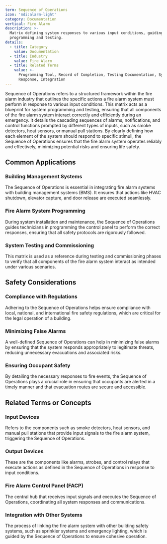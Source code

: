```yaml
---
term: Sequence of Operations
icon: 'mdi:alarm-light'
category: Documentation
vertical: Fire Alarm
description: >-
  Matrix defining system responses to various input conditions, guiding system
  programming and testing.
details:
  - title: Category
    value: Documentation
  - title: Industry
    value: Fire Alarm
  - title: Related Terms
    value: >-
      Programming Tool, Record of Completion, Testing Documentation, System
      Response, Integration
---
```

Sequence of Operations refers to a structured framework within the fire alarm industry that outlines the specific actions a fire alarm system must perform in response to various input conditions. This matrix acts as a blueprint for system programming and testing, ensuring that all components of the fire alarm system interact correctly and efficiently during an emergency. It details the cascading sequences of alarms, notifications, and control functions prompted by different types of inputs, such as smoke detectors, heat sensors, or manual pull stations. By clearly defining how each element of the system should respond to specific stimuli, the Sequence of Operations ensures that the fire alarm system operates reliably and effectively, minimizing potential risks and ensuring life safety.

## Common Applications

### Building Management Systems
The Sequence of Operations is essential in integrating fire alarm systems with building management systems (BMS). It ensures that actions like HVAC shutdown, elevator capture, and door release are executed seamlessly.

### Fire Alarm System Programming
During system installation and maintenance, the Sequence of Operations guides technicians in programming the control panel to perform the correct responses, ensuring that all safety protocols are rigorously followed.

### System Testing and Commissioning
This matrix is used as a reference during testing and commissioning phases to verify that all components of the fire alarm system interact as intended under various scenarios.

## Safety Considerations

### Compliance with Regulations
Adhering to the Sequence of Operations helps ensure compliance with local, national, and international fire safety regulations, which are critical for the legal operation of a building.

### Minimizing False Alarms
A well-defined Sequence of Operations can help in minimizing false alarms by ensuring that the system responds appropriately to legitimate threats, reducing unnecessary evacuations and associated risks.

### Ensuring Occupant Safety
By detailing the necessary responses to fire events, the Sequence of Operations plays a crucial role in ensuring that occupants are alerted in a timely manner and that evacuation routes are secure and accessible.

## Related Terms or Concepts

### Input Devices
Refers to the components such as smoke detectors, heat sensors, and manual pull stations that provide input signals to the fire alarm system, triggering the Sequence of Operations.

### Output Devices
These are the components like alarms, strobes, and control relays that execute actions as defined in the Sequence of Operations in response to input conditions.

### Fire Alarm Control Panel (FACP)
The central hub that receives input signals and executes the Sequence of Operations, coordinating all system responses and communications.

### Integration with Other Systems
The process of linking the fire alarm system with other building safety systems, such as sprinkler systems and emergency lighting, which is guided by the Sequence of Operations to ensure cohesive operation.
